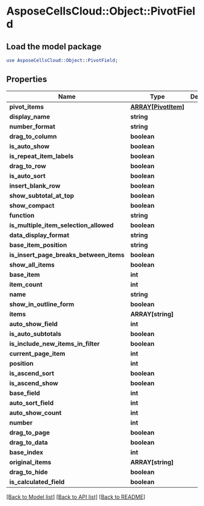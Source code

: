 # AsposeCellsCloud::Object::PivotField

## Load the model package
```perl
use AsposeCellsCloud::Object::PivotField;
```

## Properties
Name | Type | Description | Notes
------------ | ------------- | ------------- | -------------
**pivot_items** | [**ARRAY[PivotItem]**](PivotItem.md) |  | [optional] 
**display_name** | **string** |  | [optional] 
**number_format** | **string** |  | [optional] 
**drag_to_column** | **boolean** |  | [optional] 
**is_auto_show** | **boolean** |  | [optional] 
**is_repeat_item_labels** | **boolean** |  | [optional] 
**drag_to_row** | **boolean** |  | [optional] 
**is_auto_sort** | **boolean** |  | [optional] 
**insert_blank_row** | **boolean** |  | [optional] 
**show_subtotal_at_top** | **boolean** |  | [optional] 
**show_compact** | **boolean** |  | [optional] 
**function** | **string** |  | [optional] 
**is_multiple_item_selection_allowed** | **boolean** |  | [optional] 
**data_display_format** | **string** |  | [optional] 
**base_item_position** | **string** |  | [optional] 
**is_insert_page_breaks_between_items** | **boolean** |  | [optional] 
**show_all_items** | **boolean** |  | [optional] 
**base_item** | **int** |  | [optional] 
**item_count** | **int** |  | [optional] 
**name** | **string** |  | [optional] 
**show_in_outline_form** | **boolean** |  | [optional] 
**items** | **ARRAY[string]** |  | [optional] 
**auto_show_field** | **int** |  | [optional] 
**is_auto_subtotals** | **boolean** |  | [optional] 
**is_include_new_items_in_filter** | **boolean** |  | [optional] 
**current_page_item** | **int** |  | [optional] 
**position** | **int** |  | [optional] 
**is_ascend_sort** | **boolean** |  | [optional] 
**is_ascend_show** | **boolean** |  | [optional] 
**base_field** | **int** |  | [optional] 
**auto_sort_field** | **int** |  | [optional] 
**auto_show_count** | **int** |  | [optional] 
**number** | **int** |  | [optional] 
**drag_to_page** | **boolean** |  | [optional] 
**drag_to_data** | **boolean** |  | [optional] 
**base_index** | **int** |  | [optional] 
**original_items** | **ARRAY[string]** |  | [optional] 
**drag_to_hide** | **boolean** |  | [optional] 
**is_calculated_field** | **boolean** |  | [optional] 

[[Back to Model list]](../README.md#documentation-for-models) [[Back to API list]](../README.md#documentation-for-api-endpoints) [[Back to README]](../README.md)


